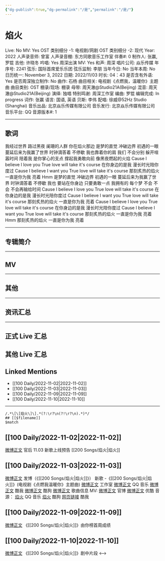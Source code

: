 ```yaml
---
{"dg-publish":true,"dg-permalink":"/是","permalink":"/是/"}
---
```



# 焰火

Live: No
MV: Yes
OST 类别细分 -1: 电视剧/网剧
OST 类别细分 -2: 现代
Year: 2022
人声录音师: 曾富
人声录音棚: 东方同歌音乐工作室
伴奏#: 0
制作人: 张赢, 罗锟
吉他: 许晓冬
吟唱: Yes
周深出演 MV: Yes
和声: 周深
唱片公司: 焱乐传媒
年序号: 2241
弦乐: 国际首席爱乐乐团
弦乐监制: 李朋
当年今日: No
当年本周: No
日历统一: November 3, 2022
日期: 2022/11/03
时长: 04：43
是否含有外语: Yes
是否周深独立制作: No
曲作: 石杨
曲目相关: 电视剧《点燃我，温暖你》主题曲
曲目类别: OST
棚录/现场: 棚录
母带: 周天澈@Studio21A(Beijing)
混音: 周天澈@Studio21A(Beijing)
演绎: 独唱
特别鸣谢: 周深工作室
编曲: 罗锟
编辑完成: In progress
词作: 张赢
语言: 国语, 英语
贝斯: 李伟
配唱: 徐威@52Hz Studio (Shanghai)
音乐出品: 北京焱乐传媒有限公司
音乐发行: 北京焱乐传媒有限公司
音乐平台: QQ
音源版本#: 1

---

## 歌词

我经过世界
路过黑夜
阑珊的人群
你在焰火那边
是梦的直觉
冲破边界
初遇的一眼
蔓延后来为我赢了世界
时钟滴答着 不停歇
我也靠着你的肩
我们 不会分别
躲开喧嚣时间 陪着我
是你掌心的支点
撑起我勇敢向前
像黑夜燃起的火焰
Cause I believe I love you
True love will take it's course
在你身边的是我
漫长时光陪你度过
Cause I believe I want you
True love will take it's course
那刻炙热的焰火
一直是你为我 亮着
Hmm
是梦的直觉
冲破边界
初遇的一眼
蔓延后来为我赢了世界
时钟滴答着 不停歇
我也 要站在你身边
只要勇敢一点
我拥有的 每个梦
不会 不会 不会再输给时间
Cause I believe I love you
True love will take it's course
在你身边的是我
漫长时光陪你度过
Cause I believe I want you
True love will take it's course
那刻炙热的焰火
一直是你为我 亮着
Cause I believe I love you
True love will take it's course
在你身边的是我
漫长时光陪你度过
Cause I believe I want you
True love will take it's course
那刻炙热的焰火
一直是你为我 亮着
Hmm
那刻炙热的焰火
一直是你为我
亮着

---

## 专辑简介

---

## MV

---

## 其他

---

## 资讯汇总

---

## 正式 Live 汇总

## 其他 Live 汇总

## Linked Mentions
- [[100 Daily/2022-11-02\|2022-11-02]]
- [[100 Daily/2022-11-03\|2022-11-03]]
- [[100 Daily/2022-11-09\|2022-11-09]]
- [[100 Daily/2022-11-10\|2022-11-10]]


---

```expander
/.*\[\[焰火\]\].*(?:\r?\n(?!\r?\n).*)*/
## [[$filename]]
$match
```
## [[100 Daily/2022-11-02\|2022-11-02]]

[微博正文](http://weibo.com/5248300719/Mdb0SF8fk) 官后 11.03 新歌上线预告 [[200 Songs/焰火\|焰火]]

## [[100 Daily/2022-11-03\|2022-11-03]]

[微博正文](http://weibo.com/1736988591/MdhFRzoc4) 发博（《[[200 Songs/焰火\|焰火]]》）
新歌 -《[[200 Songs/焰火\|焰火]]》(电视剧《点燃我温暖你》主题曲)
[微博正文](http://weibo.com/7478855230/MddKRAMOl) 工作室
[微博正文](http://weibo.com/2169129705/MddFP4IPO) QQ 音乐
[微博正文](https://weibo.com/1738434147/MddFOt6cf) 酷我
[微博正文](https://weibo.com/1665103091/MddGEsoLY) 酷狗
[微博正文](https://weibo.com/6466290670/MddKPyUrD) 歌曲信息
MV:
[微博正文](http://weibo.com/7557984853/MdhBm3tBp) 官博
[微博正文](http://weibo.com/1642904381/MdhBm4zWZ) 优酷
音源：
[焰火](https://weibo.cn/sinaurl?u=https%3A%2F%2Fi.y.qq.com%2Fv8%2Fplaysong.html%3Fsongid%3D381719624%26source%3Dyqq%26ADTAG%3Dhz_wb_sf%26channelId%3D10081987) QQ 音乐
[焰火](https://weibo.cn/sinaurl?u=https%3A%2F%2Ft4.kugou.com%2Fsong.html%3Fid%3D5oN2JafzFV3) 酷狗
[网页链接](https://weibo.cn/sinaurl?u=http%3A%2F%2Fm.kuwo.cn%2Fnewh5app%2Fplay_detail%2F247783064) 酷我

## [[100 Daily/2022-11-09\|2022-11-09]]

[微博正文](http://weibo.com/6733257358/MecxhoHO0) 《[[200 Songs/焰火\|焰火]]》由你榜首周成绩

## [[100 Daily/2022-11-10\|2022-11-10]]

[微博正文](https://weibo.com/5883814680/MeomtxqT8) 《[[200 Songs/焰火\|焰火]]》剧中片段
<-->
